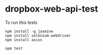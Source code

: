 # dropbox-web-api-test

To run this tests

    npm install -g jasmine
    npm install selenium-webdriver
    npm install axios

    npm test